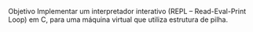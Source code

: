 Objetivo
Implementar um interpretador interativo (REPL – Read-Eval-Print Loop) em C, para uma máquina virtual que utiliza estrutura de pilha.
